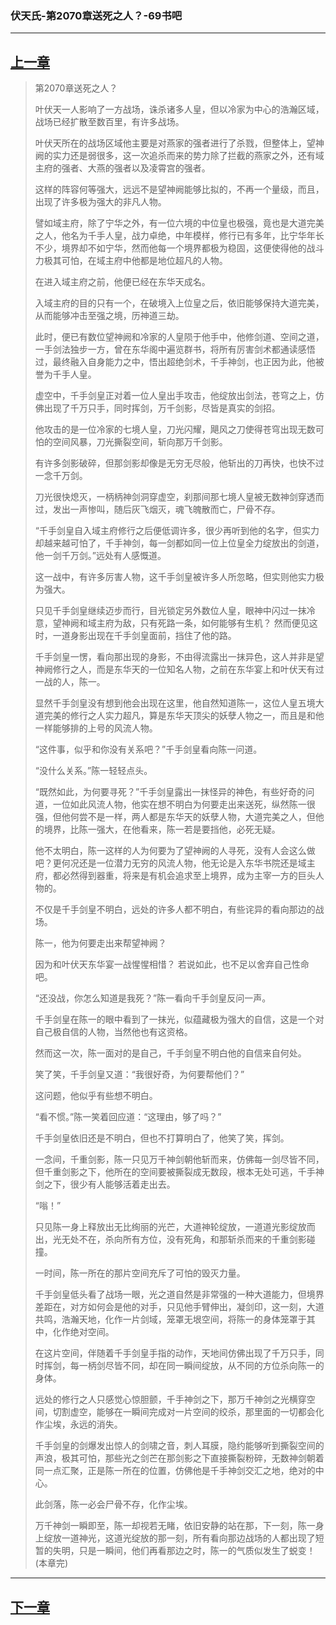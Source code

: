 ### 伏天氏-第2070章送死之人？-69书吧

--------
[上一章](./d8c37255307d9888a3f9fca272ba729c.md)
--------


>
>
>
>第2070章送死之人？
>
>叶伏天一人影响了一方战场，诛杀诸多人皇，但以冷家为中心的浩瀚区域，战场已经扩散至数百里，有许多战场。
>
>叶伏天所在的战场区域他主要是对燕家的强者进行了杀戮，但整体上，望神阙的实力还是弱很多，这一次追杀而来的势力除了拦截的燕家之外，还有域主府的强者、大燕的强者以及凌霄宫的强者。
>
>这样的阵容何等强大，远远不是望神阙能够比拟的，不再一个量级，而且，出现了许多极为强大的非凡人物。
>
>譬如域主府，除了宁华之外，有一位六境的中位皇也极强，竟也是大道完美之人，他名为千手人皇，战力卓绝，中年模样，修行已有多年，比宁华年长不少，境界却不如宁华，然而他每一个境界都极为稳固，这便使得他的战斗力极其可怕，在域主府中他都是地位超凡的人物。
>
>在进入域主府之前，他便已经在东华天成名。
>
>入域主府的目的只有一个，在破境入上位皇之后，依旧能够保持大道完美，从而能够冲击至强之境，历神道三劫。
>
>此时，便已有数位望神阙和冷家的人皇陨于他手中，他修剑道、空间之道，一手剑法独步一方，曾在东华阁中遍览群书，将所有厉害剑术都通读感悟过，最终融入自身能力之中，悟出超绝剑术，千手神剑，也正因为此，他被誉为千手人皇。
>
>虚空中，千手剑皇正对着一位人皇出手攻击，他绽放出剑法，苍穹之上，仿佛出现了千万只手，同时挥剑，万千剑影，尽皆是真实的剑招。
>
>他攻击的是一位冷家的七境人皇，刀光闪耀，飓风之刀使得苍穹出现无数可怕的空间风暴，刀光撕裂空间，斩向那万千剑影。
>
>有许多剑影破碎，但那剑影却像是无穷无尽般，他斩出的刀再快，也快不过一念千万剑。
>
>刀光很快熄灭，一柄柄神剑洞穿虚空，刹那间那七境人皇被无数神剑穿透而过，发出一声惨叫，随后灰飞烟灭，魂飞魄散而亡，尸骨不存。
>
>“千手剑皇自入域主府修行之后便低调许多，很少再听到他的名字，但实力却越来越可怕了，千手神剑，每一剑都如同一位上位皇全力绽放出的剑道，他一剑千万剑。”远处有人感慨道。
>
>这一战中，有许多厉害人物，这千手剑皇被许多人所忽略，但实则他实力极为强大。
>
>只见千手剑皇继续迈步而行，目光锁定另外数位人皇，眼神中闪过一抹冷意，望神阙和域主府为敌，只有死路一条，如何能够有生机？
>然而便见这时，一道身影出现在千手剑皇面前，挡住了他的路。
>
>千手剑皇一愣，看向那出现的身影，不由得流露出一抹异色，这人并非是望神阙修行之人，而是东华天的一位知名人物，之前在东华宴上和叶伏天有过一战的人，陈一。
>
>显然千手剑皇没有想到他会出现在这里，他自然知道陈一，这位人皇五境大道完美的修行之人实力超凡，算是东华天顶尖的妖孽人物之一，而且是和他一样能够排的上号的风流人物。
>
>“这件事，似乎和你没有关系吧？”千手剑皇看向陈一问道。
>
>“没什么关系。”陈一轻轻点头。
>
>“既然如此，为何要寻死？”千手剑皇露出一抹怪异的神色，有些好奇的问道，一位如此风流人物，他实在想不明白为何要走出来送死，纵然陈一很强，但他何尝不是一样，两人都是东华天的妖孽人物，大道完美之人，但他的境界，比陈一强大，在他看来，陈一若是要挡他，必死无疑。
>
>他不太明白，陈一这样的人为何要为了望神阙的人寻死，没有人会这么做吧？更何况还是一位潜力无穷的风流人物，他无论是入东华书院还是域主府，都必然得到器重，将来是有机会追求至上境界，成为主宰一方的巨头人物的。
>
>不仅是千手剑皇不明白，远处的许多人都不明白，有些诧异的看向那边的战场。
>
>陈一，他为何要走出来帮望神阙？
>
>因为和叶伏天东华宴一战惺惺相惜？
>若说如此，也不足以舍弃自己性命吧。
>
>“还没战，你怎么知道是我死？”陈一看向千手剑皇反问一声。
>
>千手剑皇在陈一的眼中看到了一抹光，似蕴藏极为强大的自信，这是一个对自己极自信的人物，当然他也有这资格。
>
>然而这一次，陈一面对的是自己，千手剑皇不明白他的自信来自何处。
>
>笑了笑，千手剑皇又道：“我很好奇，为何要帮他们？”
>
>这问题，他似乎有些想不明白。
>
>“看不惯。”陈一笑着回应道：“这理由，够了吗？”
>
>千手剑皇依旧还是不明白，但也不打算明白了，他笑了笑，挥剑。
>
>一念间，千重剑影，陈一只见万千神剑朝他斩而来，仿佛每一剑尽皆不同，但千重剑影之下，他所在的空间要被撕裂成无数段，根本无处可逃，千手神剑之下，很少有人能够活着走出去。
>
>“嗡！”
>
>只见陈一身上释放出无比绚丽的光芒，大道神轮绽放，一道道光影绽放而出，光无处不在，杀向所有方位，没有死角，和那斩杀而来的千重剑影碰撞。
>
>一时间，陈一所在的那片空间充斥了可怕的毁灭力量。
>
>千手剑皇低头看了战场一眼，光之道自然是非常强的一种大道能力，但境界差距在，对方如何会是他的对手，只见他手臂伸出，凝剑印，这一刻，大道共鸣，浩瀚天地，化作一片剑域，笼罩无垠空间，将陈一的身体笼罩于其中，化作绝对空间。
>
>在这片空间，伴随着千手剑皇手指的动作，天地间仿佛出现了千万只手，同时挥剑，每一柄剑尽皆不同，却在同一瞬间绽放，从不同的方位杀向陈一的身体。
>
>远处的修行之人只感觉心惊胆颤，千手神剑之下，那万千神剑之光横穿空间，切割虚空，能够在一瞬间完成对一片空间的绞杀，那里面的一切都会化作尘埃，永远的消失。
>
>千手剑皇的剑爆发出惊人的剑啸之音，刺人耳膜，隐约能够听到撕裂空间的声浪，极其可怕，那些光之剑芒在那剑影之下直接撕裂粉碎，无数神剑朝着同一点汇聚，正是陈一所在的位置，仿佛他是千手神剑交汇之地，绝对的中心。
>
>此剑落，陈一必会尸骨不存，化作尘埃。
>
>万千神剑一瞬即至，陈一却视若无睹，依旧安静的站在那，下一刻，陈一身上绽放一道神光，这道光绽放的那一刻，所有看向那边战场的人都出现了短暂的失明，只是一瞬间，他们再看那边之时，陈一的气质似发生了蜕变！
>(本章完)
>
>

--------
[下一章](./cd4a1e0ed4dd83a2363b7af905b78f94.md)
--------
